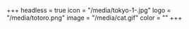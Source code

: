 +++
headless = true
icon = "/media/tokyo-1-.jpg"
logo = "/media/totoro.png"
image = "/media/cat.gif"
color = ""
+++
